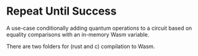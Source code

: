 # Repeat Until Success

A use-case conditionally adding quantum operations to a circuit based on equality comparisons with an in-memory Wasm variable.

There are two folders for (rust and c) compilation to Wasm.